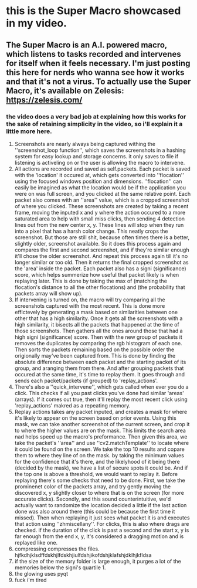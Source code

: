 # this is the Super Macro showcased in my video. 
## The Super Macro is an A.I. powered macro, which listens to tasks recorded and intervenes for itself when it feels necessary. I'm just posting this here for nerds who wanna see how it works and that it's not a virus. To actually use the Super Macro, it's available on Zelesis: https://zelesis.com/

### the video does a very bad job at explaining how this works for the sake of retaining simplicity in the video, so i'll explain it a little more here.

1.  Screenshots are nearly always being captured withing the ''screenshot_loop function'', which saves the screenshots in a hashing system for easy lookup and storage concerns.
   it only saves to file if listening is activeling on or the user is allowing the macro to intervene.
2. All actions are recorded and saved as self.packets. Each packet is saved with the 'location' it occured at, which gets converted into ''flocation'' using the focused windows position and dimensions.
   ''flocation'' can easily be imagined as what the location would be if the application you were on was full screen, and you clicked at the same relative point.
    Each packet also comes with an ''area'' value, which is a cropped screenshot of where you clicked. These screenshots are created by taking a recent frame, moving the inputed x and y where the action occured to a more saturated area to help with small miss clicks,
   then sending 4 detection lines out from the new center x, y. These lines will stop when they run into a pixel that has a harsh color change. This neatly crops the screenshot. But those are still shit, because often times there is a better, slightly older, screenshot available.
   So it does this process again and compares the first and second screenshot, and if they're similar enough it'll chose the older screenshot. And repeat this process again till it's no longer similar or too old. Then it returns the final cropped screenshot as the 'area' inside the packet.
   Each packet also has a signi (significance) score, which helps summerize how useful that packet likely is when replaying later. This is done by taking the max of (matching the flocation's distance to all the other flocations) and (the probability that packets array will show up).
3. If intervening is turned on, the macro will try comparing all the screenshots captured with the most recent. This is done more effictevely by generating a mask based on similarities between one other that has a high similarity. Once it gets all the screenshots
   with a high similarity, it bisects all the packets that happened at the time of those screenshots. Then gathers all the ones around those that had a high signi (significance) score. Then with the new group of packets it removes the duplicates by comparing the rgb histogram of each one.
   Then sorts the packets remaining based on the possible order the origionally may've been captured from. This is done by finding the absolute difference between each packet and the starting packet of its group, and aranging them from there.
   And after grouping packets that occured at the same time, it's time to replay them. It goes through and sends each packet/packets (if grouped) to 'replay_actions'.
4. There's also a ''quick_intervene'', which gets called when ever you do a click. This checks if all you past clicks you've done had similar 'areas' (arrays). If it comes out true, then it'll replay the most recent click using 'replay_actions' makred as a repeating memory.
5. Replay actions takes any packet inputed, and creates a mask for where it's likely to appear on the screen based on prior events. Using this mask, we can take another screenshot of the current screen, and crop it to where the higher values are on the mask. This limits the search area nad helps speed up the macro's preformance.
   Then given this area, we take the packet's ''area'' and use ''cv2.matchTemplate'' to locate where it could be found on the screen. We take the top 10 results and copare them to where they line of on the mask. by taking the minimum values for the confidence that it's there,
   and the likelyhood of it being there (decided by the mask), we have a list of secure spots it could be. And if the top one is above a threshold, we would want to replay it. Before replaying there's some checks that need to be done.
   First, we take the prominenet color of the packets array, and try gently moving the discovered x, y slightly closer to where that is on the screen (for more accurate clicks). Secondly, and this sound counterintuitive, we'd actually want to randomize the location decided a little
   if the last action done was also around there (this could be because the first time it missed). Then when replaying it just sees what packet it is and executes that action using ''zhmiscellany''. For clicks, this is also where drags are checked. if the duration of the click is past a second
   and the start x, y is far enough from the end x, y, it's considered a dragging motion and is replayed like one.
6. compressing compresses the files. hjfkdhjklsdffdskhjlfdskhjiulfdshjikofdshjklafshjdklhjkfldsa
7. if the size of the memory folder is large enough, it purges a lot of the memories below the signi's quartile 1.
8. the glowing uses pyqt
9. fuck i'm tired
